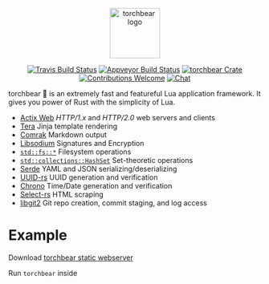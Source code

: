 <p align="center"><img width="100" src="https://i.imgur.com/3GfOkqo.png" alt="torchbear logo"></p>

<p align="center">
  <a href="https://www.travis-ci.com/foundpatterns/torchbear"><img src="https://travis-ci.com/foundpatterns/torchbear.svg?branch=master" alt="Travis Build Status"></a>
  <a href="https://ci.appveyor.com/project/mitchtbaum/torchbear"><img src="https://ci.appveyor.com/api/projects/status/mg6e0p7s5v7j61ja?svg=true" alt="Appveyor Build Status"></a>
  <a href="https://crates.io/crates/torchbear"><img src="https://img.shields.io/crates/v/torchbear.svg" alt="torchbear Crate"></a>
  <a href="https://github.com/foundpatterns/torchbear/issues"><img src="https://img.shields.io/badge/contributions-welcome-brightgreen.svg?style=" alt="Contributions Welcome"></a>
  <a href="https://discord.gg/sWCQxT"><img src="https://img.shields.io/badge/chat-on%20discord-7289da.svg" alt="Chat"></a>
</p>

torchbear 🐻 is an extremely fast and featureful Lua application framework.  It gives you power of Rust with the simplicity of Lua.

* [Actix Web](https://github.com/actix/actix-web) *HTTP/1.x* and *HTTP/2.0* web servers and clients
* [Tera](https://github.com/Keats/tera) Jinja template rendering
* [Comrak](https://github.com/kivikakk/comrak) Markdown output
* [Libsodium](https://github.com/maidsafe/rust_sodium) Signatures and Encryption
* [`std::fs::*`](https://doc.rust-lang.org/std/fs/index.html) Filesystem operations
* [`std::collections::HashSet`](https://doc.rust-lang.org/std/collections/struct.HashSet.html) Set-theoretic operations
* [Serde](https://github.com/serde-rs/serde) YAML and JSON serializing/deserializing
* [UUID-rs](https://github.com/uuid-rs/uuid) UUID generation and verification
* [Chrono](https://github.com/chronotope/chrono) Time/Date generation and verification
* [Select-rs](https://github.com/utkarshkukreti/select.rs) HTML scraping
* [libgit2](https://github.com/alexcrichton/git2-rs) Git repo creation, commit staging, and log access

# Example
Download [torchbear static webserver](https://github.com/foundpatterns/torchbear-static-webserver)

Run `torchbear` inside

